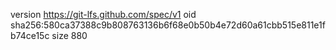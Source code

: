 version https://git-lfs.github.com/spec/v1
oid sha256:580ca37388c9b808763136b6f68e0b50b4e72d60a61cbb515e811e1fb74ce15c
size 880
